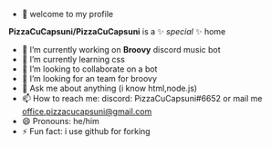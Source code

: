 
- 👋 welcome to my profile

**PizzaCuCapsuni/PizzaCuCapsuni** is a ✨ _special_ ✨ home


- 🔭 I’m currently working on **__Broovy__** discord music bot
- 🌱 I’m currently learning css
- 👯 I’m looking to collaborate on a bot
- 🤔 I’m looking for an team for broovy
- 💬 Ask me about anything (i know html,node.js)
- 📫 How to reach me: discord: PizzaCuCapsuni#6652 or mail me
office.pizzacucapsuni@gmail.com
- 😄 Pronouns: he/him
- ⚡ Fun fact: i use github for forking 

